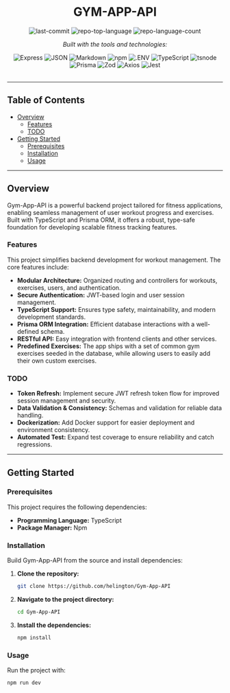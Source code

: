 <div id="top">

<!-- HEADER STYLE: CLASSIC -->
<div align="center">


# GYM-APP-API

<!-- BADGES -->
<img src="https://img.shields.io/github/last-commit/helington/Gym-App-API?style=flat&logo=git&logoColor=white&color=0080ff" alt="last-commit">
<img src="https://img.shields.io/github/languages/top/helington/Gym-App-API?style=flat&color=0080ff" alt="repo-top-language">
<img src="https://img.shields.io/github/languages/count/helington/Gym-App-API?style=flat&color=0080ff" alt="repo-language-count">

<em>Built with the tools and technologies:</em>

<img src="https://img.shields.io/badge/Express-000000.svg?style=flat&logo=Express&logoColor=white" alt="Express">
<img src="https://img.shields.io/badge/JSON-000000.svg?style=flat&logo=JSON&logoColor=white" alt="JSON">
<img src="https://img.shields.io/badge/Markdown-000000.svg?style=flat&logo=Markdown&logoColor=white" alt="Markdown">
<img src="https://img.shields.io/badge/npm-CB3837.svg?style=flat&logo=npm&logoColor=white" alt="npm">
<img src="https://img.shields.io/badge/.ENV-ECD53F.svg?style=flat&logo=dotenv&logoColor=black" alt=".ENV">
<img src="https://img.shields.io/badge/TypeScript-3178C6.svg?style=flat&logo=TypeScript&logoColor=white" alt="TypeScript">
<img src="https://img.shields.io/badge/tsnode-3178C6.svg?style=flat&logo=ts-node&logoColor=white" alt="tsnode">
<img src="https://img.shields.io/badge/Prisma-2D3748.svg?style=flat&logo=Prisma&logoColor=white" alt="Prisma">
<img src="https://img.shields.io/badge/Zod-3E67B1.svg?style=flat&logo=Zod&logoColor=white" alt="Zod">
<img src="https://img.shields.io/badge/Axios-5A29E4.svg?style=flat&logo=Axios&logoColor=white" alt="Axios">
<img src="https://img.shields.io/badge/Jest-C21325.svg?style=flat&logo=Jest&logoColor=white" alt="Jest">

</div>
<br>

---

## Table of Contents

- [Overview](#overview)
    - [Features](#features)
    - [TODO](#todo)
- [Getting Started](#getting-started)
    - [Prerequisites](#prerequisites)
    - [Installation](#installation)
    - [Usage](#usage)

---

## Overview

Gym-App-API is a powerful backend project tailored for fitness applications, enabling seamless management of user workout progress and exercises. Built with TypeScript and Prisma ORM, it offers a robust, type-safe foundation for developing scalable fitness tracking features.

### Features

This project simplifies backend development for workout management. The core features include:

- **Modular Architecture:** Organized routing and controllers for workouts, exercises, users, and authentication.
- **Secure Authentication:** JWT-based login and user session management.
- **TypeScript Support:** Ensures type safety, maintainability, and modern development standards.
- **Prisma ORM Integration:** Efficient database interactions with a well-defined schema.
- **RESTful API:** Easy integration with frontend clients and other services.
- **Predefined Exercises:** The app ships with a set of common gym exercises seeded in the database, while allowing users to easily add their own custom exercises.

### TODO
- **Token Refresh:** Implement secure JWT refresh token flow for improved session management and security.
- **Data Validation & Consistency:** Schemas and validation for reliable data handling.
- **Dockerization:** Add Docker support for easier deployment and environment consistency.
- **Automated Test:** Expand test coverage to ensure reliability and catch regressions.

---

## Getting Started

### Prerequisites

This project requires the following dependencies:

- **Programming Language:** TypeScript
- **Package Manager:** Npm

### Installation

Build Gym-App-API from the source and install dependencies:

1. **Clone the repository:**

    ```sh
    git clone https://github.com/helington/Gym-App-API
    ```

2. **Navigate to the project directory:**

    ```sh
    cd Gym-App-API
    ```

3. **Install the dependencies:**

    ```sh
    npm install
    ```

### Usage

Run the project with:

```sh
npm run dev
```
